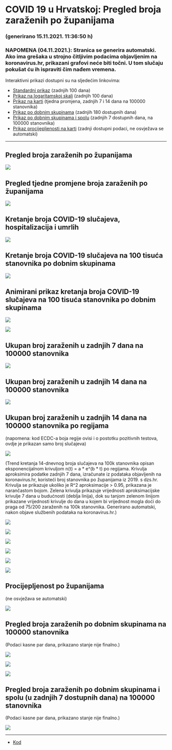 # COVID 19 u Hrvatskoj: Pregled broja zaraženih po županijama

### (generirano 15.11.2021. 11:36:50 h)

### NAPOMENA (04.11.2021.): Stranica se generira automatski. Ako ima grešaka u strojno čitljivim podacima objavljenim na koronavirus.hr, prikazani grafovi neće biti točni. U tom slučaju pokušat ću ih ispraviti čim nađem vremena.

Interaktivni prikazi dostupni su na sljedećim linkovima:

- [Standardni prikaz](html/index.html) (zadnjih 100 dana)
- [Prikaz na logaritamskoj skali](html/index_log.html) (zadnjih 100 dana)
- [Prikaz na karti](html/index_map.html) (tjedna promjena, zadnjih 7 i 14 dana na 100000 stanovnika)
- [Prikaz po dobnim skupinama](html/index_per_age.html) (zadnjih 180 dostupnih dana)
- [Prikaz po dobnim skupinama i spolu](html/index_pyramid.html) (zadnjih 7 dostupnih dana, na 100000 stanovnika)
- [Prikaz procijepljenosti na karti](html/index_vaccination.html) (zadnji dostupni podaci, ne osvježava se automatski)

-----

## Pregled broja zaraženih po županijama

![](img/2021_11_14_line_plots.png)

## Pregled tjedne promjene broja zaraženih po županijama

![](img/2021_11_14_map.png)

## Kretanje broja COVID-19 slučajeva, hospitalizacija i umrlih

![](img/2021_11_14_cases_hospitalisations_deaths.png)

## Kretanje broja COVID-19 slučajeva na 100 tisuća stanovnika po dobnim skupinama

![](img/2021_11_14_cases_per_age_group_lines.png)

## Animirani prikaz kretanja broja COVID-19 slučajeva na 100 tisuća stanovnika po dobnim skupinama

![](img/2021_11_14anim_aug_1200.gif)



![](img/anim_cases_11_14_2021_vs_2020.gif)

## Ukupan broj zaraženih u zadnjih 7 dana na 100000 stanovnika

![](img/2021_11_14_map_7_day_per_100k.png)

## Ukupan broj zaraženih u zadnjih 14 dana na 100000 stanovnika

![](img/2021_11_14_map_14_day_per_100k.png)

## Ukupan broj zaraženih u zadnjih 14 dana na 100000 stanovnika po regijama

(napomena: kod ECDC-a boja regije ovisi i o postotku pozitivnih testova, ovdje je prikazan samo broj slučajeva)

![](img/2021_11_14_map_14_day_per_100k_region.png)

(Trend kretanja 14-dnevnog broja slučajeva na 100k stanovnika opisan eksponencijalnom krivuljom n(t) = a * e^(b * t) po regijama. Krivulja aproksimira podatke zadnjih 7 dana, izračunate iz podataka objavljenih na koronavirus.hr, koristeći broj stanovnika po županijama iz 2019. s dzs.hr. Krivulja se prikazuje ukoliko je R^2 aproksimacije > 0.95, prikazana je narančastom bojom. Zelena krivulja prikazuje vrijednosti aproksimacijske krivulje 7 dana u budućnosti (deblja linija), dok su tanjom zelenom linijom prikazane vrijednosti krivulje do dana u kojem bi vrijednost mogla doći do praga od 75/200 zaraženih na 100k stanovnika. Generirano automatski, nakon objave službenih podataka na koronavirus.hr.)

![](img/2021_11_14_current_Jadranska_Hrvatska.png)

![](img/2021_11_14_current_Panonska_Hrvatska.png)

![](img/2021_11_14_current_Grad_Zagreb.png)

![](img/2021_11_14_current_Sjeverna_Hrvatska.png)

![](img/2021_11_14_current_Republika_Hrvatska.png)

![](img/2021_11_14_cases_hospitalisations_deaths_Republika_Hrvatska.png)

## Procijepljenost po županijama

(ne osvježava se automatski)

![](img/2021_11_14_vaccination.png)

## Pregled broja zaraženih po dobnim skupinama na 100000 stanovnika

(Podaci kasne par dana, prikazano stanje nije finalno.)

![](img/2021_11_14_per_age_group.png)

![](img/2021_11_14_per_age_group_all_0.png)

![](img/2021_11_14_per_age_group_all_1.png)

## Pregled broja zaraženih po dobnim skupinama i spolu (u zadnjih 7 dostupnih dana) na 100000 stanovnika

(Podaci kasne par dana, prikazano stanje nije finalno.)

![](img/2021_11_14_pyramid.png)

-----

- [Kod](https://github.com/ppalasek/covid_plots_croatia)

